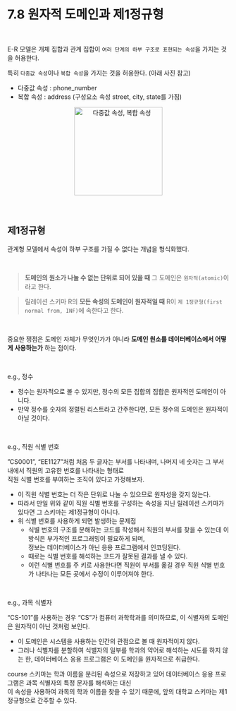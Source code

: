 # 7.8 원자적 도메인과 제1정규형

<br/>

E-R 모델은 개체 집합과 관계 집합이 `여러 단계의 하부 구조로 표현되는 속성`을 가지는 것을 허용한다.

특히 `다중값 속성`이나 `복합 속성`을 가지는 것을 허용한다. (아래 사진 참고)

- 다중값 속성 : phone_number
- 복합 속성 : address (구성요소 속성 street, city, state를 가짐)

<p align="center"><img width="200" alt="다중값 속성, 복합 속성" src="https://user-images.githubusercontent.com/86337233/225689964-48742250-c176-4c17-b3d3-3d491190cef6.png">

<br/>
<br/>
<br/>

## 제1정규형

관계형 모델에서 속성이 하부 구조를 가질 수 없다는 개념을 형식화했다.

<br/>

> **도메인의 원소가 나눌 수 없는 단위로 되어 있을 때** 그 도메인은 `원자적(atomic)`이라고 한다.

> 릴레이션 스키마 R의 **모든 속성의 도메인이 원자적일 때** R이 `제 1정규형(first normal from, INF)`에 속한다고 한다.

<br/>

중요한 쟁점은 도메인 자체가 무엇인가가 아니라 **도메인 원소를 데이터베이스에서 어떻게 사용하는가** 하는 점이다.

<br/>

e.g., 정수

- 정수는 원자적으로 볼 수 있지만, 정수의 모든 집합의 집합은 원자적인 도메인이 아니다.
- 만약 정수를 숫자의 정렬된 리스트라고 간주한다면, 모든 정수의 도메인은 원자적이 아닐 것이다.

<br/>

e.g., 직원 식별 번호

”CS0001”, “EE1127”처럼 처음 두 글자는 부서를 나타내며, 나머지 네 숫자는 그 부서 내에서 직원의 고유한 번호를 나타내는 형태로  
직원 식별 번호를 부여하는 조직이 있다고 가정해보자.

- 이 직원 식별 번호는 더 작은 단위로 나눌 수 있으므로 원자성을 갖지 않는다.
- 따라서 만일 위와 같이 직원 식별 번호를 구성하는 속성을 지닌 릴레이션 스키마가 있다면 그 스키마는 제1정규형이 아니다.
- 위 식별 번호를 사용하게 되면 발생하는 문제점
    - 식별 번호의 구조를 분해하는 코드를 작성해서 직원의 부서를 찾을 수 있는데 이 방식은 부가적인 프로그래밍이 필요하게 되며,  
      정보는 데이터베이스가 아닌 응용 프로그램에서 인코딩된다.
    - 때로는 식별 번호를 해석하는 코드가 잘못된 결과를 낼 수 있다.
    - 이런 식별 번호를 주 키로 사용한다면 직원이 부서를 옮길 경우 직원 식별 번호가 나타나는 모든 곳에서 수정이 이루어져야 한다.

<br/>

e.g., 과목 식별자

“CS-101”를 사용하는 경우 “CS”가 컴퓨터 과학학과를 의미하므로, 이 식별자의 도메인은 원자적이 아닌 것처럼 보인다.

- 이 도메인은 시스템을 사용하는 인간의 관점으로 볼 때 원자적이지 않다.
- 그러나 식별자를 분할하여 식별자의 일부를 학과의 약어로 해석하는 시도를 하지 않는 한, 데이터베이스 응용 프로그램은 이 도메인을 원자적으로 취급한다.

course 스키마는 학과 이름을 분리된 속성으로 저장하고 있어 데이터베이스 응용 프로그램은 과목 식별자의 특정 문자를 해석하는 대신  
이 속성을 사용하여 과목의 학과 이름을 찾을 수 있기 때문에, 앞의 대학교 스키마는 제1정규형으로 간주할 수 있다.
